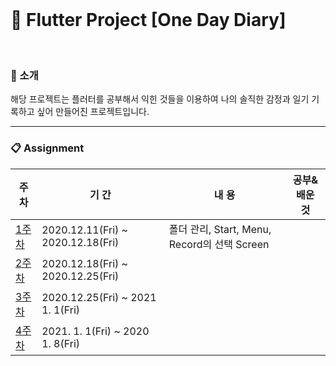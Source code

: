 
<br>

# :blue_book: Flutter Project [One Day Diary]

<br>

### :house_with_garden: 소개 

해당 프로젝트는 플러터를 공부해서 익힌 것들을 이용하여 나의 솔직한 감정과 일기 기록하고 싶어 만들어진 프로젝트입니다. 

 
<hr>


### :clipboard: Assignment 
|주 차|기 간|내 용|공부&배운 것|
|---|---|---|---| 
|[1주차](https://raw.githubusercontent.com/toast-ceo/flutter_emotion_diary/progress/1.%20firstweek/first%20week%202.gif)|2020.12.11(Fri) ~ 2020.12.18(Fri)|폴더 관리, Start, Menu, Record의 선택 Screen||
|[2주차]()|2020.12.18(Fri) ~ 2020.12.25(Fri)|||
|[3주차]()|2020.12.25(Fri) ~ 2021 1. 1(Fri)|||
|[4주차]()|2021. 1. 1(Fri) ~ 2020 1. 8(Fri)|||
